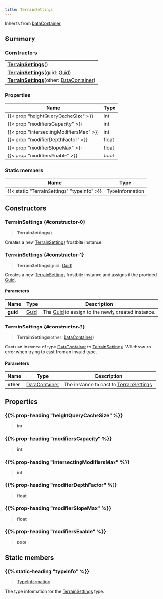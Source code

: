 ```yaml
---
title: TerrainSettings
---
```


Inherits from 
[DataContainer](/vext/ref/shared/class/datacontainer)

## Summary
### Constructors
| |
| ----------- |
| **[TerrainSettings](#constructor-0)**() |
| **[TerrainSettings](#constructor-1)**(guid: [Guid](/vext/ref/shared/class/guid)) |
| **[TerrainSettings](#constructor-2)**(other: [DataContainer](/vext/ref/shared/class/datacontainer)) |

### Properties
| Name | Type |
| ---- | ---- |
| {{< prop "heightQueryCacheSize" >}} | int |
| {{< prop "modifiersCapacity" >}} | int |
| {{< prop "intersectingModifiersMax" >}} | int |
| {{< prop "modifierDepthFactor" >}} | float |
| {{< prop "modifierSlopeMax" >}} | float |
| {{< prop "modifiersEnable" >}} | bool |

### Static members
| Name | Type |
| ---- | ---- |
| {{< static "TerrainSettings" "typeInfo" >}} | [TypeInformation](/vext/ref/shared/class/typeinformation) |

## Constructors
### TerrainSettings {#constructor-0}
> **TerrainSettings**()

Creates a new [TerrainSettings](/vext/ref/fb/terrainsettings) frostbite instance.

### TerrainSettings {#constructor-1}
> **TerrainSettings**(guid: [Guid](/vext/ref/shared/class/guid))

Creates a new [TerrainSettings](/vext/ref/fb/terrainsettings) frostbite instance and assigns it the provided [Guid](/vext/ref/shared/class/guid).

#### Parameters
| Name | Type | Description |
| ---- | ---- | ----------- |
| **guid** | [Guid](/vext/ref/shared/class/guid) | The [Guid](/vext/ref/shared/class/guid) to assign to the newly created instance. |

### TerrainSettings {#constructor-2}
> **TerrainSettings**(other: [DataContainer](/vext/ref/shared/class/datacontainer))

Casts an instance of type [DataContainer](/vext/ref/shared/class/datacontainer) to [TerrainSettings](/vext/ref/fb/terrainsettings). Will throw an error when trying to cast from an invalid type.

#### Parameters
| Name | Type | Description |
| ---- | ---- | ----------- |
| **other** | [DataContainer](/vext/ref/shared/class/datacontainer) | The instance to cast to [TerrainSettings](/vext/ref/fb/terrainsettings). |

## Properties
### {{% prop-heading "heightQueryCacheSize" %}}
> **int**

### {{% prop-heading "modifiersCapacity" %}}
> **int**

### {{% prop-heading "intersectingModifiersMax" %}}
> **int**

### {{% prop-heading "modifierDepthFactor" %}}
> **float**

### {{% prop-heading "modifierSlopeMax" %}}
> **float**

### {{% prop-heading "modifiersEnable" %}}
> **bool**

## Static members
### {{% static-heading "typeInfo" %}}
> [TypeInformation](/vext/ref/shared/class/typeinformation)

The type information for the [TerrainSettings](/vext/ref/fb/terrainsettings) type.

